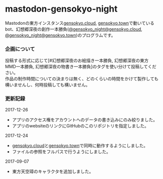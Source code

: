 # mastodon-gensokyo-night

Mastodonの東方インスタンス[gensokyo.cloud](https://gensokyo.cloud),  [gensokyo.town](https://gensokyo.town)で動いているbot、幻想郷深夜の創作一本勝負([@gensokyo_night@gensokyo.cloud](https://gensokyo.cloud/@gensokyo_night), [@gensokyo_night@gensokyo.town](https://gensokyo.town/@gensokyo_night))のプログラムです。

### 企画について

投稿する形式に応じて[#幻想郷深夜のお絵描き一本勝負, 幻想郷深夜の東方MMD一本勝負, 幻想郷深夜の物書き一本勝負]のタグを使い分けて投稿してください。</br>
作品の制作時間についての決まりは無く、どのくらいの時間をかけて製作しても構いませんし、何時投稿しても構いません。


### 更新記録

2017-12-26
- アプリのアクセス権をアカウントへのデータの書き込みにのみ絞りました。
- アプリのwebsiteのリンクにGitHubのこのリポジトリを指定しました。

2017-12-24
- [gensokyo.cloud](https://gensokyo.cloud)と[gensokyo.town](https://gensokyo.town)で同時に動作するようにしました。
- ファイルの参照をフルパスで行うようにしました。

2017-09-07
- 東方天空璋のキャラクタを追加しました。
